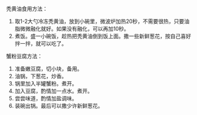 秃黄油食用方法：
1. 取1-2大勺冷冻秃黄油，放到小碗里，微波炉加热20秒，不需要很热，只要油脂微微融化就好。如果没有融化，可以再加10秒。
2. 煮饭。盛一小碗饭，趁热把秃黄油倒到饭上面。撒一些新鲜葱花，按自己喜好拌一拌，就可以吃了。

蟹粉豆腐方法：
1. 准备嫩豆腐，切小块，备用。
2. 油锅，下葱花，炒香。
3. 锅里加入半罐蟹粉。煮开。
4. 加入豆腐，酌情加一点水。煮开。
5. 尝尝味道，酌情加盐调味。
6. 装碗出锅。最后可以撒少许新鲜葱花。